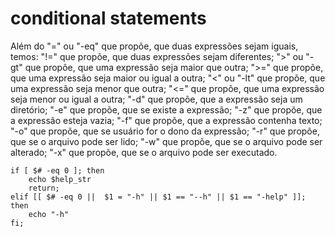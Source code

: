 # conditional statements


Além do "=" ou "-eq" que propõe, que duas expressões sejam iguais, temos:
"!=" que propõe, que duas expressões sejam diferentes;
">" ou "-gt" que propõe, que uma expressão seja maior que outra;
">=" que propõe, que uma expressão seja maior ou igual a outra;
"<" ou "-lt" que propõe, que uma expressão seja menor que outra;
"<=" que propõe, que uma expressão seja menor ou igual a outra;
"-d" que propõe, que a expressão seja um diretório;
"-e" que propõe, que se existe a expressão;
"-z" que propõe, que a expressão esteja vazia;
"-f" que propõe, que a expressão contenha texto;
"-o" que propõe, que se usuário for o dono da expressão;
"-r" que propõe, que se o arquivo pode ser lido;
"-w" que propõe, que se o arquivo pode ser alterado;
"-x" que propõe, que se o arquivo pode ser executado.


    if [ $# -eq 0 ]; then
        echo $help_str
        return;
    elif [[ $# -eq 0 ||  $1 = "-h" || $1 == "--h" || $1 == "-help" ]]; then
        echo "-h"
    fi;


